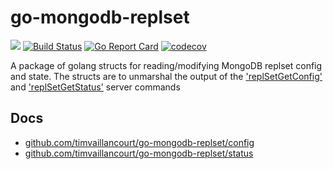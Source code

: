 # go-mongodb-replset
[![](https://godoc.org/github.com/timvaillancourt/go-mongodb-replset?status.svg)](http://godoc.org/github.com/timvaillancourt/go-mongodb-replset)
[![Build Status](https://travis-ci.org/timvaillancourt/go-mongodb-replset.svg?branch=master)](https://travis-ci.org/timvaillancourt/go-mongodb-replset)
[![Go Report Card](https://goreportcard.com/badge/github.com/timvaillancourt/go-mongodb-replset)](https://goreportcard.com/report/github.com/timvaillancourt/go-mongodb-replset)
[![codecov](https://codecov.io/gh/timvaillancourt/go-mongodb-replset/branch/master/graph/badge.svg)](https://codecov.io/gh/timvaillancourt/go-mongodb-replset)

A package of golang structs for reading/modifying MongoDB replset config and state. The structs are to unmarshal the output of the ['replSetGetConfig'](https://docs.mongodb.com/manual/reference/command/replSetGetConfig/) and ['replSetGetStatus'](https://docs.mongodb.com/manual/reference/command/replSetGetStatus/) server commands

## Docs
- [github.com/timvaillancourt/go-mongodb-replset/config](https://godoc.org/github.com/timvaillancourt/go-mongodb-replset/config)
- [github.com/timvaillancourt/go-mongodb-replset/status](https://godoc.org/github.com/timvaillancourt/go-mongodb-replset/status)
